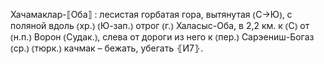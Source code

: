 ---
---

Хачамаклар-⟦Оба⟧
: лесистая горбатая гора, вытянутая ⦅С→Ю⦆, с поляной вдоль ⦅хр.⦆ ⦅Ю-зап.⦆ отрог ⦅г.⦆ Халасыс-Оба, в 2,2 км. к ⦅С⦆ от ⦅н.п.⦆ Ворон ⦅Судак.⦆, слева от дороги из него к ⦅пер.⦆ Сарэениш-Богаз ⦅ср.⦆ ⦅тюрк.⦆ качмак – бежать, убегать ⦃И7⦄.
